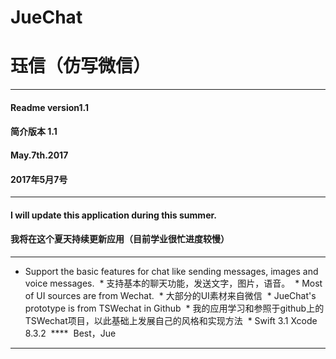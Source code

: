 # JueChat
# 珏信（仿写微信）
****
 #### Readme version1.1
 #### 简介版本 1.1
 #### May.7th.2017
 #### 2017年5月7号
 ****
 #### I will update this application during this summer.
 #### 我将在这个夏天持续更新应用（目前学业很忙进度较慢）
 ****
  * Support the basic features for chat like sending messages, images and voice messages.
  * 支持基本的聊天功能，发送文字，图片，语音。
  * Most of UI sources are from Wechat.
  * 大部分的UI素材来自微信
  * JueChat's prototype is from TSWechat in Github
  * 我的应用学习和参照于github上的TSWechat项目，以此基础上发展自己的风格和实现方法
  * Swift 3.1 Xcode 8.3.2
  ****
  Best，Jue
  ---
